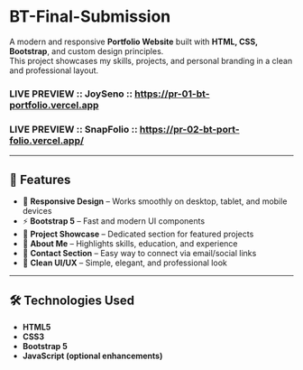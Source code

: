 # BT-Final-Submission


A modern and responsive **Portfolio Website** built with **HTML, CSS, Bootstrap**, and custom design principles.  
This project showcases my skills, projects, and personal branding in a clean and professional layout.  

### LIVE PREVIEW :: JoySeno :: https://pr-01-bt-portfolio.vercel.app

### LIVE PREVIEW :: SnapFolio :: https://pr-02-bt-port-folio.vercel.app/

---

## 📌 Features  

- 🎨 **Responsive Design** – Works smoothly on desktop, tablet, and mobile devices  
- ⚡ **Bootstrap 5** – Fast and modern UI components  
- 📂 **Project Showcase** – Dedicated section for featured projects  
- 👤 **About Me** – Highlights skills, education, and experience  
- 📧 **Contact Section** – Easy way to connect via email/social links  
- 🌙 **Clean UI/UX** – Simple, elegant, and professional look  

---

## 🛠️ Technologies Used  

- **HTML5**  
- **CSS3**  
- **Bootstrap 5**  
- **JavaScript (optional enhancements)**  
